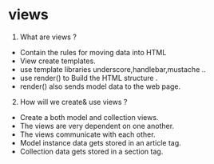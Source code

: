 # views

1. What are views ?

- Contain the rules for moving data into HTML
- View create templates.
- use template libraries underscore,handlebar,mustache ..
- use render() to Build the HTML structure .
- render() also sends model data to the web page.

2. How will we create& use views ?

- Create a both model and collection views.
- The views are very dependent on one another.
- The views communicate with each other.
- Model instance data gets stored in an article tag.
- Collection data gets stored in a section tag.
